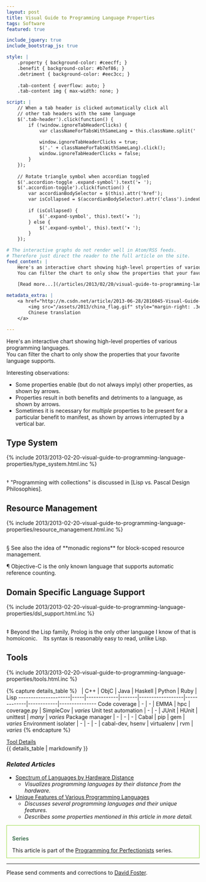 ```yaml
---
layout: post
title: Visual Guide to Programming Language Properties
tags: Software
featured: true

include_jquery: true
include_bootstrap_js: true

style: |
    .property { background-color: #ceecff; }
    .benefit { background-color: #b7ef86; }
    .detriment { background-color: #eec3cc; }
    
    .tab-content { overflow: auto; }
    .tab-content img { max-width: none; }

script: |
    // When a tab header is clicked automatically click all
    // other tab headers with the same language
    $('.tab-header').click(function() {
        if (!window.ignoreTabHeaderClicks) {
            var classNameForTabsWithSameLang = this.className.split(' ')[1];
            
            window.ignoreTabHeaderClicks = true;
            $('.' + classNameForTabsWithSameLang).click();
            window.ignoreTabHeaderClicks = false;
        }
    });
    
    // Rotate triangle symbol when accordian toggled
    $('.accordion-toggle .expand-symbol').text('▸ ');
    $('.accordion-toggle').click(function() {
        var accordianBodySelector = $(this).attr('href');
        var isCollapsed = $(accordianBodySelector).attr('class').indexOf("in") !== -1;
        
        if (isCollapsed) {
            $('.expand-symbol', this).text('▸ ');
        } else {
            $('.expand-symbol', this).text('▾ ');
        }
    });

# The interactive graphs do not render well in Atom/RSS feeds.
# Therefore just direct the reader to the full article on the site.
feed_content: |
    Here's an interactive chart showing high-level properties of various programming languages.  
    You can filter the chart to only show the properties that your favorite language supports.
    
    [Read more...](/articles/2013/02/20/visual-guide-to-programming-language-properties/)

metadata_extra: |
    <a href="http://m.csdn.net/article/2013-06-28/2816045-Visual-Guide-to-Programming-Language-Properties">
        <img src="/assets/2013/china_flag.gif" style="margin-right: .3em;"/>
        Chinese translation
    </a>

---
```


Here's an interactive chart showing high-level properties of various programming languages.  
You can filter the chart to only show the properties that your favorite language supports.

Interesting observations:

* Some <span class="property">properties</span> enable (but do not always imply) other <span class="property">properties</span>, as shown by arrows.
* <span class="property">Properties</span> result in both <span class="benefit">benefits</span> and <span class="detriment">detriments</span> to a language, as shown by arrows.
* Sometimes it is necessary for *multiple* <span class="property">properties</span> to be present for a particular <span class="benefit">benefit</span> to
  manifest, as shown by arrows interrupted by a vertical bar.

## Type System

{% include 2013/2013-02-20-visual-guide-to-programming-language-properties/type_system.html.inc %}

<br/>
† "Programming with collections" is discussed in [Lisp vs. Pascal Design Philosophies].

[Lisp vs. Pascal Design Philosophies]: /articles/2013/02/02/learnings-from-sicp/#lisp-vs-pascal-design-philosophies

## Resource Management

{% include 2013/2013-02-20-visual-guide-to-programming-language-properties/resource_management.html.inc %}

<br/>
§ See also the idea of **monadic regions** for block-scoped resource management.

¶ Objective-C is the only known language that supports automatic reference counting.

## Domain Specific Language Support

{% include 2013/2013-02-20-visual-guide-to-programming-language-properties/dsl_support.html.inc %}

<br/>
‡ Beyond the Lisp family, Prolog is the only other language I know of that is homoiconic.  
&nbsp;&nbsp;&nbsp;Its syntax is reasonably easy to read, unlike Lisp.

## Tools

{% include 2013/2013-02-20-visual-guide-to-programming-language-properties/tools.html.inc %}

{% capture details_table %}
&nbsp;               | C++ | ObjC        | Java  | Haskell          | Python      | Ruby       | Lisp
---------------------|-----|-------------|-------|------------------|-------------|------------|---------------
Code coverage        | -   | -           | EMMA  | hpc              | coverage.py | SimpleCov  | *varies* <!-- ex: code-coverage -->
Unit test automation | -   | -           | JUnit | HUnit            | unittest    | *many*     | *varies* <!-- ex: RackUnit -->
Package manager      | -   | -           | -     | Cabal            | pip         | gem        | *varies* <!-- ex: PLaneT -->
Environment isolater | -   | -           | -     | cabal-dev, hsenv | virtualenv  | rvm        | *varies* <!-- no known example -->
{% endcapture %}

<div class="accordion" id="tool-details">
  <div class="accordion-group">
    <div class="accordion-heading">
      <a class="accordion-toggle" data-toggle="collapse" data-parent="#tool-details" href="#collapseOne">
        <span class="expand-symbol"></span>Tool Details
      </a>
    </div>
    <div id="collapseOne" class="accordion-body collapse">
      <div class="accordion-inner">
        {{ details_table | markdownify }}
      </div>
    </div>
  </div>
</div>

### *Related Articles*

* [Spectrum of Languages by Hardware Distance](/articles/2014/12/20/languages-by-hardware-distance/)
    * *Visualizes programming languages by their distance from the hardware.*
* [Unique Features of Various Programming Languages](/articles/2013/01/29/unique-features-of-various-programming-languages/)
    * *Discusses several programming languages and their unique features.*
    * *Describes some <span class="property">properties</span> mentioned in this article in more detail.*

<div style="padding: .8em 1em .8em; margin-bottom: 1em; border: 1px solid #94da3a;">
    <p style="font-weight: bold; color: #487858;">
        Series
    </p>
    <p style="margin-bottom: 0em;">
        This article is part of the <a href="/articles/2013/05/11/book-outline/">Programming for Perfectionists</a> series.
    </p>
</div>

<hr/>

Please send comments and corrections to [David Foster](/contact/).